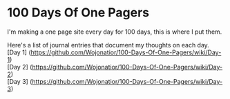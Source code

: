 # 100 Days Of One Pagers
I'm making a one page site every day for 100 days, this is where I put them.

Here's a list of journal entries that document my thoughts on each day.<br>
[Day 1] (https://github.com/Wojonatior/100-Days-Of-One-Pagers/wiki/Day-1)<br>
[Day 2] (https://github.com/Wojonatior/100-Days-Of-One-Pagers/wiki/Day-2)<br>
[Day 3] (https://github.com/Wojonatior/100-Days-Of-One-Pagers/wiki/Day-3)
